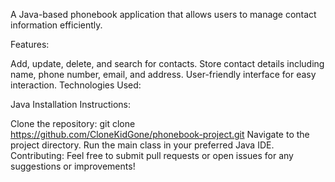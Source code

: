 A Java-based phonebook application that allows users to manage contact information efficiently.

Features:

Add, update, delete, and search for contacts.
Store contact details including name, phone number, email, and address.
User-friendly interface for easy interaction.
Technologies Used:

Java
Installation Instructions:

Clone the repository: git clone https://github.com/CloneKidGone/phonebook-project.git
Navigate to the project directory.
Run the main class in your preferred Java IDE.
Contributing: Feel free to submit pull requests or open issues for any suggestions or improvements!
